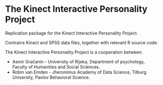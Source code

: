 # The Kinect Interactive Personality Project

Replication package for the Kinect Interactive Personality Project. 

Contrains Kinect and SPSS data files, together with relevant R source code.

The Kinect Interactive Personality Project is a cooperation between:

-  Asmir Gračanin - University of Rijeka, Department of psychology, Faculty of Humanities and Social Sciences.
-  Robin van Emden - Jheronimus Academy of Data Science, Tilburg University, Pavlov Behavioral Science.
